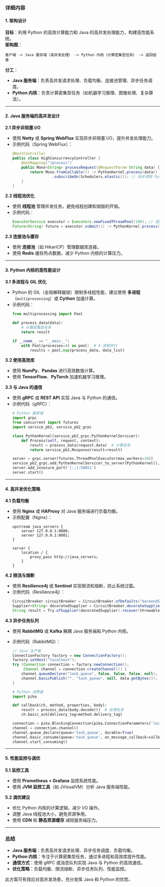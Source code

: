 ### **详细内容**

#### **1. 架构设计**
**目标**：利用 Python 的高效计算能力和 Java 的高并发处理能力，构建高性能系统。  
**架构图**：
```
客户端 -> Java 服务端（高并发处理） -> Python 内核（计算密集型任务） -> 返回结果
```

**分工**：
- **Java 服务端**：负责高并发请求处理、负载均衡、连接池管理、异步任务调度。
- **Python 内核**：负责计算密集型任务（如机器学习推理、图像处理、复杂算法）。

---

#### **2. Java 服务端的高并发设计**
**2.1 异步非阻塞 I/O**
- 使用 **Netty** 或 **Spring WebFlux** 实现异步非阻塞 I/O，提升并发处理能力。
- 示例代码（Spring WebFlux）：
  ```java
  @RestController
  public class HighConcurrencyController {
      @GetMapping("/process")
      public Mono<String> processRequest(@RequestParam String data) {
          return Mono.fromCallable(() -> PythonKernel.process(data))
                    .subscribeOn(Schedulers.elastic()); // 异步调用 Python 内核
      }
  }
  ```

**2.2 线程池优化**
- 使用 **线程池** 管理并发任务，避免线程创建和销毁的开销。
- 示例代码：
  ```java
  ExecutorService executor = Executors.newFixedThreadPool(100); // 固定大小线程池
  Future<String> future = executor.submit(() -> PythonKernel.process(data));
  ```

**2.3 连接池与缓存**
- 使用 **连接池**（如 HikariCP）管理数据库连接。
- 使用 **Redis** 缓存热点数据，减少 Python 内核的计算压力。

---

#### **3. Python 内核的高性能设计**
**3.1 多进程与 GIL 优化**
- Python 的 GIL（全局解释器锁）限制多线程性能，建议使用 **多进程**（`multiprocessing`）或 **Cython** 加速计算。
- 示例代码：
  ```python
  from multiprocessing import Pool

  def process_data(data):
      # 计算密集型任务
      return result

  if __name__ == "__main__":
      with Pool(processes=4) as pool:  # 4 进程并行
          results = pool.map(process_data, data_list)
  ```

**3.2 使用高效库**
- 使用 **NumPy**、**Pandas** 进行高效数值计算。
- 使用 **TensorFlow**、**PyTorch** 加速机器学习推理。

**3.3 与 Java 的通信**
- 使用 **gRPC** 或 **REST API** 实现 Java 与 Python 的通信。
- 示例代码（gRPC）：
  ```python
  # Python 服务端
  import grpc
  from concurrent import futures
  import service_pb2, service_pb2_grpc

  class PythonKernel(service_pb2_grpc.PythonKernelServicer):
      def Process(self, request, context):
          result = process_data(request.data)  # 计算任务
          return service_pb2.Response(result=result)

  server = grpc.server(futures.ThreadPoolExecutor(max_workers=10))
  service_pb2_grpc.add_PythonKernelServicer_to_server(PythonKernel(), server)
  server.add_insecure_port('[::]:50051')
  server.start()
  ```

---

#### **4. 高并发优化策略**
**4.1 负载均衡**
- 使用 **Nginx** 或 **HAProxy** 对 Java 服务端进行负载均衡。
- 示例配置（Nginx）：
  ```nginx
  upstream java_servers {
      server 127.0.0.1:8080;
      server 127.0.0.1:8081;
  }

  server {
      location / {
          proxy_pass http://java_servers;
      }
  }
  ```

**4.2 限流与熔断**
- 使用 **Resilience4j** 或 **Sentinel** 实现限流和熔断，防止系统过载。
- 示例代码（Resilience4j）：
  ```java
  CircuitBreaker circuitBreaker = CircuitBreaker.ofDefaults("backendService");
  Supplier<String> decoratedSupplier = CircuitBreaker.decorateSupplier(circuitBreaker, () -> PythonKernel.process(data));
  String result = Try.ofSupplier(decoratedSupplier).recover(throwable -> "fallback").get();
  ```

**4.3 异步任务队列**
- 使用 **RabbitMQ** 或 **Kafka** 解耦 Java 服务端和 Python 内核。
- 示例代码（RabbitMQ）：
  ```java
  // Java 生产者
  ConnectionFactory factory = new ConnectionFactory();
  factory.setHost("localhost");
  try (Connection connection = factory.newConnection();
       Channel channel = connection.createChannel()) {
      channel.queueDeclare("task_queue", false, false, false, null);
      channel.basicPublish("", "task_queue", null, data.getBytes());
  }
  ```

  ```python
  # Python 消费者
  import pika

  def callback(ch, method, properties, body):
      result = process_data(body.decode())  # 处理任务
      ch.basic_ack(delivery_tag=method.delivery_tag)

  connection = pika.BlockingConnection(pika.ConnectionParameters('localhost'))
  channel = connection.channel()
  channel.queue_declare(queue='task_queue', durable=True)
  channel.basic_consume(queue='task_queue', on_message_callback=callback)
  channel.start_consuming()
  ```

---

#### **5. 性能监控与调优**
**5.1 监控工具**
- 使用 **Prometheus + Grafana** 监控系统性能。
- 使用 **JVM 监控工具**（如 JVisualVM）分析 Java 服务端性能。

**5.2 调优建议**
- 优化 Python 内核的计算逻辑，减少 I/O 操作。
- 调整 Java 线程池大小，避免资源争用。
- 使用 **CDN** 和 **静态资源缓存** 减轻服务端压力。

---

### **总结**
- **Java 服务端**：负责高并发请求处理、异步任务调度、负载均衡。
- **Python 内核**：专注于计算密集型任务，通过多进程和高效库提升性能。
- **通信方式**：使用 gRPC 或消息队列实现 Java 与 Python 的高效通信。
- **优化策略**：负载均衡、限流熔断、异步任务队列、性能监控。

此方案可有效应对高并发场景，充分发挥 Java 和 Python 的优势。